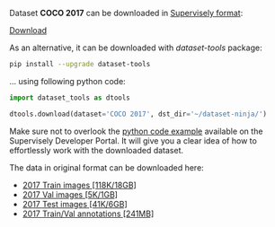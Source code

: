 Dataset **COCO 2017** can be downloaded in [Supervisely format](https://developer.supervisely.com/api-references/supervisely-annotation-json-format):

 [Download](https://assets.supervisely.com/remote/eyJsaW5rIjogImZzOi8vYXNzZXRzLzIxNTFfQ09DTyAyMDE3L2NvY28tMjAxNy1EYXRhc2V0TmluamEudGFyIiwgInNpZyI6ICJwc05HeXpTY2xmZ1lIL1QzN0ZKUUVwc3VyVVFCaXN5WmpYTnZjOEtGK1RJPSJ9)

As an alternative, it can be downloaded with *dataset-tools* package:
``` bash
pip install --upgrade dataset-tools
```

... using following python code:
``` python
import dataset_tools as dtools

dtools.download(dataset='COCO 2017', dst_dir='~/dataset-ninja/')
```
Make sure not to overlook the [python code example](https://developer.supervisely.com/getting-started/python-sdk-tutorials/iterate-over-a-local-project) available on the Supervisely Developer Portal. It will give you a clear idea of how to effortlessly work with the downloaded dataset.

The data in original format can be downloaded here:

- [2017 Train images [118K/18GB]](http://images.cocodataset.org/zips/train2017.zip)
- [2017 Val images [5K/1GB]](http://images.cocodataset.org/zips/val2017.zip)
- [2017 Test images [41K/6GB]](http://images.cocodataset.org/zips/test2017.zip)
- [2017 Train/Val annotations [241MB]](http://images.cocodataset.org/annotations/annotations_trainval2017.zip)
